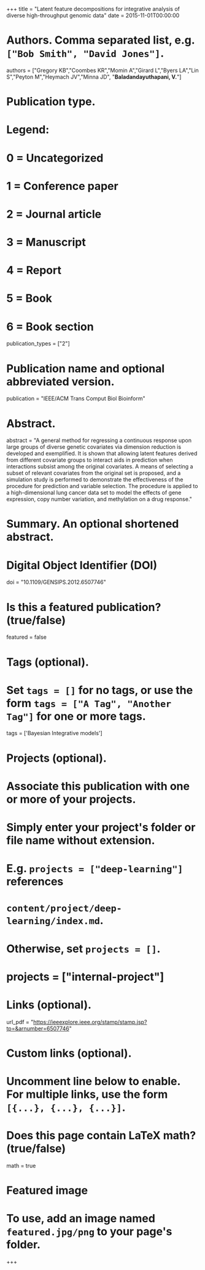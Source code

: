 +++
title = "Latent feature decompositions for integrative analysis of diverse high-throughput genomic data"
date = 2015-11-01T00:00:00

# Authors. Comma separated list, e.g. `["Bob Smith", "David Jones"]`.
authors = ["Gregory KB","Coombes KR","Momin A","Girard L","Byers LA","Lin S","Peyton M","Heymach JV","Minna JD", "**Baladandayuthapani, V.**"]

# Publication type.
# Legend:
# 0 = Uncategorized
# 1 = Conference paper
# 2 = Journal article
# 3 = Manuscript
# 4 = Report
# 5 = Book
# 6 = Book section
publication_types = ["2"]

# Publication name and optional abbreviated version.
publication = "IEEE/ACM Trans Comput Biol Bioinform"

# Abstract.
abstract = "A general method for regressing a continuous response upon large groups of diverse genetic covariates via dimension reduction is developed and exemplified. It is shown that allowing latent features derived from different covariate groups to interact aids in prediction when interactions subsist among the original covariates. A means of selecting a subset of relevant covariates from the original set is proposed, and a simulation study is performed to demonstrate the effectiveness of the procedure for prediction and variable selection. The procedure is applied to a high-dimensional lung cancer data set to model the effects of gene expression, copy number variation, and methylation on a drug response."

# Summary. An optional shortened abstract.

# Digital Object Identifier (DOI)
doi = "10.1109/GENSIPS.2012.6507746"

# Is this a featured publication? (true/false)
featured = false

# Tags (optional).
#   Set `tags = []` for no tags, or use the form `tags = ["A Tag", "Another Tag"]` for one or more tags.
tags = ['Bayesian Integrative models']

# Projects (optional).
#   Associate this publication with one or more of your projects.
#   Simply enter your project's folder or file name without extension.
#   E.g. `projects = ["deep-learning"]` references 
#   `content/project/deep-learning/index.md`.
#   Otherwise, set `projects = []`.
# projects = ["internal-project"]

# Links (optional).
 url_pdf = "https://ieeexplore.ieee.org/stamp/stamp.jsp?tp=&arnumber=6507746"




# Custom links (optional).
#   Uncomment line below to enable. For multiple links, use the form `[{...}, {...}, {...}]`.

# Does this page contain LaTeX math? (true/false)
math = true

# Featured image
# To use, add an image named `featured.jpg/png` to your page's folder. 
+++

